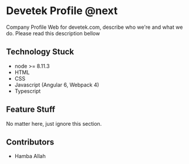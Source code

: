 # Devetek Profile @next

Company Profile Web for devetek.com, describe who we're and what we do. Please read this description bellow

## Technology Stuck

- node >= 8.11.3
- HTML
- CSS
- Javascript (Angular 6, Webpack 4)
- Typescript

## Feature Stuff

No matter here, just ignore this section.

## Contributors

- Hamba Allah
